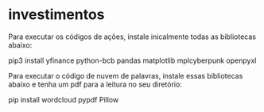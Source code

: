 # investimentos

Para executar os códigos de ações, instale inicalmente todas as bibliotecas abaixo:

pip3 install yfinance python-bcb pandas matplotlib mplcyberpunk openpyxl

Para executar o código de nuvem de palavras, instale essas bibliotecas abaixo e tenha um pdf para a leitura no seu diretório:

pip install wordcloud pypdf Pillow